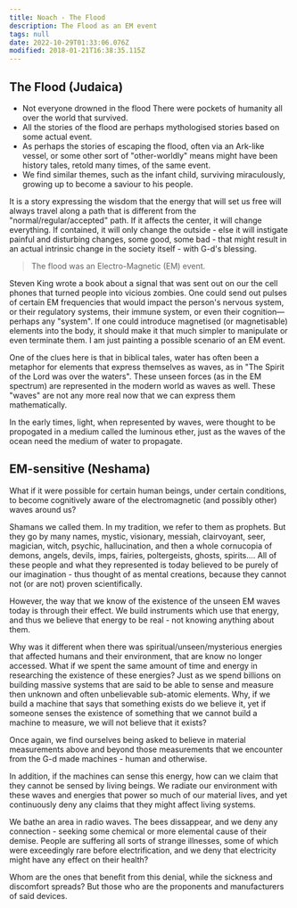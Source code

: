 ```yaml
---
title: Noach - The Flood
description: The Flood as an EM event
tags: null
date: 2022-10-29T01:33:06.076Z
modified: 2018-01-21T16:38:35.115Z
---
```


## The Flood (Judaica)

- Not everyone drowned in the flood
  There were pockets of humanity all over the world that survived.
- All the stories of the flood are perhaps mythologised stories based on some actual event.
- As perhaps the stories of escaping the flood, often via an Ark-like vessel, or some other sort of "other-worldly" means might have been history tales, retold many times, of the same event.
- We find similar themes, such as the infant child, surviving miraculously, growing up to become a saviour to his people.

It is a story expressing the wisdom that the energy that will set us free will always travel along a path that is different from the "normal/regular/accepted" path. If it affects the center, it will change everything. If contained, it will only change the outside - else it will instigate painful and disturbing changes, some good, some bad - that might result in an actual intrinsic change in the society itself - with G-d's blessing.

> The flood was an Electro-Magnetic (EM) event.

Steven King wrote a book about a signal that was sent out on our the cell phones that turned people into vicious zombies. One could send out pulses of certain EM frequencies that would impact the person's nervous system, or their regulatory systems, their immune system, or even their cognition&mdash;perhaps any "system". If one could introduce magnetised (or magnetisable) elements into the body, it should make it that much simpler to manipulate or even terminate them. I am just painting a possible scenario of an EM event.

One of the clues here is that in biblical tales, water has often been a metaphor for elements that express themselves as waves, as in "The Spirit of the Lord was over the waters". These unseen forces (as in the EM spectrum) are represented in the modern world as waves as well. These "waves" are not any more real now that we can express them mathematically.

In the early times, light, when represented by waves, were thought to be propogated in a medium called the luminous ether, just as the waves of the ocean need the medium of water to propagate.

## EM-sensitive (Neshama)

What if it were possible for certain human beings, under certain conditions, to become cognitively aware of the electromagnetic (and possibly other) waves around us?

Shamans we called them. In my tradition, we refer to them as prophets. But they go by many names, mystic, visionary, messiah, clairvoyant, seer, magician, witch, psychic, hallucination, and then a whole cornucopia of demons, angels, devils, imps, fairies, poltergeists, ghosts, spirits.... All of these people and what they represented is today believed to be purely of our imagination - thus thought of as mental creations, because they cannot not (or are not) proven scientifically.

However, the way that we know of the existence of the unseen EM waves today is through their effect. We build instruments which use that energy, and thus we believe that energy to be real - not knowing anything about them.

Why was it different when there was spiritual/unseen/mysterious energies that affected humans and their environment, that are know no longer accessed. What if we spent the same amount of time and energy in researching the existence of these energies? Just as we spend billions on building massive systems that are said to be able to sense and measure then unknown and often unbelievable sub-atomic elements. Why, if we build a machine that says that something exists do we believe it, yet if someone senses the existence of something that we cannot build a machine to measure, we will not believe that it exists?

Once again, we find ourselves being asked to believe in material measurements above and beyond those measurements that we encounter from the G-d made machines - human and otherwise.

In addition, if the machines can sense this energy, how can we claim that they cannot be sensed by living beings. We radiate our environment with these waves and energies that power so much of our material lives, and yet continuously deny any claims that they might affect living systems.

We bathe an area in radio waves. The bees dissappear, and we deny any connection - seeking some chemical or more elemental cause of their demise. People are suffering all sorts of strange illnesses, some of which were exceedingly rare before electrification, and we deny that electricity might have any effect on their health?

Whom are the ones that benefit from this denial, while the sickness and discomfort spreads? But those who are the proponents and manufacturers of said devices.
